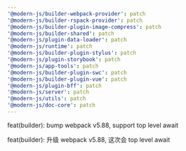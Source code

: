 ```yaml
---
'@modern-js/builder-webpack-provider': patch
'@modern-js/builder-rspack-provider': patch
'@modern-js/builder-plugin-image-compress': patch
'@modern-js/builder-shared': patch
'@modern-js/plugin-data-loader': patch
'@modern-js/runtime': patch
'@modern-js/builder-plugin-stylus': patch
'@modern-js/plugin-storybook': patch
'@modern-js/app-tools': patch
'@modern-js/builder-plugin-swc': patch
'@modern-js/builder-plugin-vue': patch
'@modern-js/plugin-bff': patch
'@modern-js/server': patch
'@modern-js/utils': patch
'@modern-js/doc-core': patch
---
```


feat(builder): bump webpack v5.88, support top level await

feat(builder): 升级 webpack v5.88, 这次会 top level await
